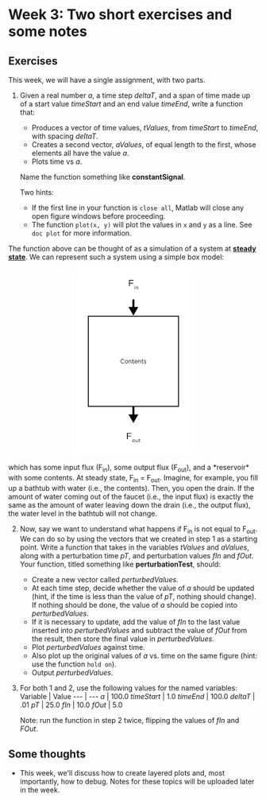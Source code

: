 # Week 3: Two short exercises and some notes

## Exercises

This week, we will have a single assignment, with two parts. 

1. Given a real number *a*, a time step *deltaT*, and a span of time made up of a start value *timeStart* and an end value *timeEnd*, write a function that:
   - Produces a vector of time values, *tValues*, from *timeStart* to *timeEnd*, with spacing *deltaT*.
   - Creates a second vector, *aValues*, of equal length to the first, whose elements all have the value *a*.
   - Plots time vs *a*. 

    Name the function something like **constantSignal**. 

    Two hints:
   - If the first line in your function is `close all`, Matlab will close any open figure windows before proceeding. 
   - The function `plot(x, y)` will plot the values in `x` and `y` as a line. See `doc plot` for more information. 

The function above can be thought of as a simulation of a system at **[steady state](https://en.wikipedia.org/wiki/Steady_state)**. We can represent such a system using a simple box model:
  <p align="center">
  <img src="boxModel.png" width="250" />
  <p>
  which has some input flux (F<sub>in</sub>), some output flux (F<sub>out</sub>), and a *reservoir* with some contents. At steady state, F<sub>in</sub> = F<sub>out</sub>. Imagine, for example, you fill up a bathtub with water (i.e., the contents). Then, you open the drain. If the amount of water coming out of the faucet (i.e., the input flux) is exactly the same as the amount of water leaving down the drain (i.e., the output flux), the water level in the bathtub will not change.

2. Now, say we want to understand what happens if F<sub>in</sub> is not equal to F<sub>out</sub>. We can do so by using the vectors that we created in step 1 as a starting point. Write a function that takes in the variables *tValues* and *aValues*, along with a perturbation time *pT*, and perturbation values *fIn* and *fOut*. Your function, titled something like **perturbationTest**, should:
    - Create a new vector called *perturbedValues*.
    - At each time step, decide whether the value of *a* should be updated (hint, if the time is less than the value of *pT*, nothing should change). If nothing should be done, the value of *a* should be copied into *perturbedValues*.
    - If it is necessary to update, add the value of *fIn* to the last value inserted into *perturbedValues* and subtract the value of *fOut* from the result, then store the final value in *perturbedValues*.
    - Plot *perturbedValues* against time. 
    - Also plot up the original values of *a* vs. time on the same figure (hint: use the function `hold on`).
    - Output *perturbedValues*. 
3. For both 1 and 2, use the following values for the named variables:
    Variable | Value
    --- | ---
    *a* | 100.0
    *timeStart* | 1.0
    *timeEnd* | 100.0
    *deltaT* | .01
    *pT* | 25.0
    *fIn* | 10.0
    *fOut* | 5.0

    Note: run the function in step 2 twice, flipping the values of *fIn* and *FOut*.

## Some thoughts
- This week, we'll discuss how to create layered plots and, most importantly, how to debug. Notes for these topics will be uploaded later in the week. 

